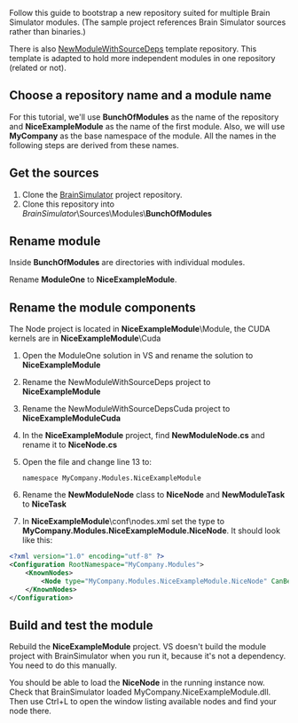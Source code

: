 Follow this guide to bootstrap a new repository suited for multiple Brain Simulator modules.
(The sample project references Brain Simulator sources rather than binaries.)

There is also [NewModuleWithSourceDeps](https://github.com/GoodAI/NewModuleWithSourceDeps/) template repository.
This template is adapted to hold more independent modules in one repository (related or not).

## Choose a repository name and a module name

For this tutorial, we'll use **BunchOfModules** as the name of the repository and **NiceExampleModule** as the name of the first module.
Also, we will use **MyCompany** as the base namespace of the module. All the names in the following steps are derived from these names.

## Get the sources

1. Clone the [BrainSimulator](https://github.com/GoodAI/BrainSimulator.git) project repository.
2. Clone this repository into *BrainSimulator*\Sources\Modules\\**BunchOfModules**

## Rename module

Inside **BunchOfModules** are directories with individual modules.

Rename **ModuleOne** to **NiceExampleModule**.

## Rename the module components

The Node project is located in **NiceExampleModule**\Module, the CUDA kernels are in **NiceExampleModule**\Cuda

1. Open the ModuleOne solution in VS and rename the solution to **NiceExampleModule**
2. Rename the NewModuleWithSourceDeps project to **NiceExampleModule**
3. Rename the NewModuleWithSourceDepsCuda project to **NiceExampleModuleCuda**
4. In the **NiceExampleModule** project, find **NewModuleNode.cs** and rename it to **NiceNode.cs**
5. Open the file and change line 13 to:
   
	`namespace MyCompany.Modules.NiceExampleModule`

6. Rename the **NewModuleNode** class to **NiceNode** and **NewModuleTask** to **NiceTask**
7. In **NiceExampleModule**\conf\nodes.xml set the type to **MyCompany.Modules.NiceExampleModule.NiceNode**. It should look like this:

```xml
<?xml version="1.0" encoding="utf-8" ?>
<Configuration RootNamespace="MyCompany.Modules">
	<KnownNodes>
		<Node type="MyCompany.Modules.NiceExampleModule.NiceNode" CanBeAdded="true"/>
	</KnownNodes>
</Configuration>
```
	

## Build and test the module

Rebuild the **NiceExampleModule** project. VS doesn't build the module project with BrainSimulator when you run it, because it's not a dependency. You need to do this manually.

You should be able to load the **NiceNode** in the running instance now. Check that BrainSimulator loaded MyCompany.NiceExampleModule.dll. Then use Ctrl+L to open the window listing available nodes and find your node there.